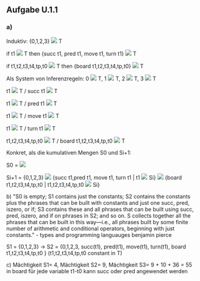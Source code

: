  ## Aufgabe U.1.1
 ### a)
 Induktiv: {0,1,2,3} <img src="https://render.githubusercontent.com/render/math?math=\subseteq "> T
 
if t1 <img src="https://render.githubusercontent.com/render/math?math=\in "> T then {succ t1, pred t1, move t1, turn t1} <img src="https://render.githubusercontent.com/render/math?math=\in ">  T
 
if t1,t2,t3,t4,tp,t0 <img src="https://render.githubusercontent.com/render/math?math=\in "> T then {board t1,t2,t3,t4,tp,t0} <img src="https://render.githubusercontent.com/render/math?math=\in ">  T
 
 Als System von Inferenzregeln: 0 <img src="https://render.githubusercontent.com/render/math?math=\in "> T, 1 <img src="https://render.githubusercontent.com/render/math?math=\in "> T, 2 <img src="https://render.githubusercontent.com/render/math?math=\in "> T, 3 <img src="https://render.githubusercontent.com/render/math?math=\in "> T
 
 t1 <img src="https://render.githubusercontent.com/render/math?math=\in "> T / succ t1 <img src="https://render.githubusercontent.com/render/math?math=\in "> T
 
 t1 <img src="https://render.githubusercontent.com/render/math?math=\in "> T / pred t1 <img src="https://render.githubusercontent.com/render/math?math=\in "> T
 
 t1 <img src="https://render.githubusercontent.com/render/math?math=\in "> T / move t1 <img src="https://render.githubusercontent.com/render/math?math=\in "> T
 
 t1 <img src="https://render.githubusercontent.com/render/math?math=\in "> T / turn t1 <img src="https://render.githubusercontent.com/render/math?math=\in "> T
 
 t1,t2,t3,t4,tp,t0 <img src="https://render.githubusercontent.com/render/math?math=\in "> T / board t1,t2,t3,t4,tp,t0 <img src="https://render.githubusercontent.com/render/math?math=\in ">  T
	
	
 Konkret, als die kumulativen Mengen S0 und Si+1:
 
 S0 =  <img src="https://render.githubusercontent.com/render/math?math=\emptyset ">
 
 Si+1 = {0,1,2,3} <img src="https://render.githubusercontent.com/render/math?math=\cup "> {succ t1,pred t1, move t1, turn t1 | t1 <img src="https://render.githubusercontent.com/render/math?math=\in "> Si} <img src="https://render.githubusercontent.com/render/math?math=\cup "> {board t1,t2,t3,t4,tp,t0 | t1,t2,t3,t4,tp,t0 <img src="https://render.githubusercontent.com/render/math?math=\in "> Si}

b) "S0 is empty; S1 contains just the constants; S2 contains the constants plus the phrases that can be built with constants and just one succ, pred, iszero, or if; S3 contains these and all phrases that can be built using succ, pred, iszero, and if on phrases in S2; and so on. S collects together all the phrases that can be built in this way—i.e., all phrases built by some finite number of arithmetic and conditional operators, beginning with just constants." - types and programming languauges benjamin pierce

S1 = {0,1,2,3} -> S2 = {0,1,2,3, succ(t1), pred(t1), move(t1), turn(t1), board t1,t2,t3,t4,tp,t0 } (t1,t2,t3,t4,tp,t0 constant in T)

c) Mächtigkeit S1= 4, Mächtigkeit S2= 9, Mächtigkeit S3= 9 + 10 + 36 = 55 
in board für jede variable t1-t0 kann succ oder pred angewendet werden

